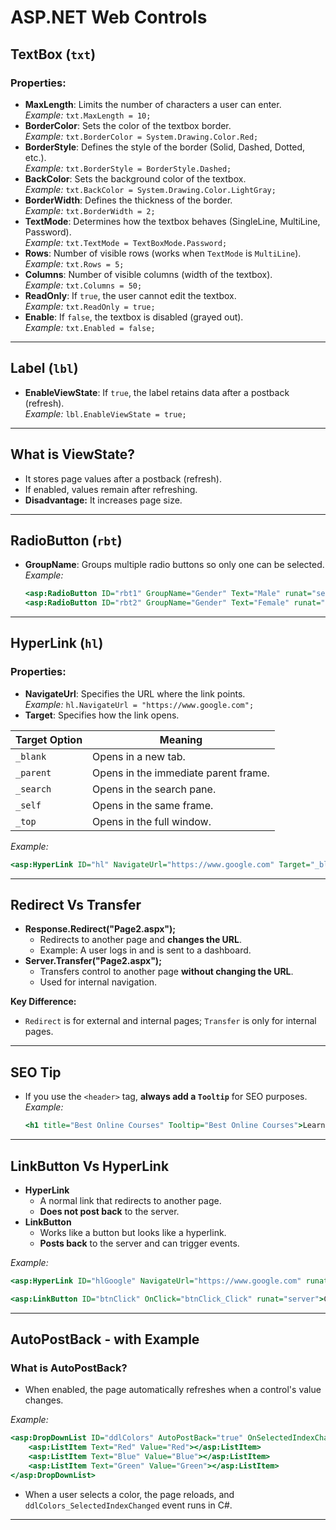 # ASP.NET Web Controls

## TextBox (`txt`)

### Properties:
- **MaxLength**: Limits the number of characters a user can enter.  
  _Example:_ `txt.MaxLength = 10;`
- **BorderColor**: Sets the color of the textbox border.  
  _Example:_ `txt.BorderColor = System.Drawing.Color.Red;`
- **BorderStyle**: Defines the style of the border (Solid, Dashed, Dotted, etc.).  
  _Example:_ `txt.BorderStyle = BorderStyle.Dashed;`
- **BackColor**: Sets the background color of the textbox.  
  _Example:_ `txt.BackColor = System.Drawing.Color.LightGray;`
- **BorderWidth**: Defines the thickness of the border.  
  _Example:_ `txt.BorderWidth = 2;`
- **TextMode**: Determines how the textbox behaves (SingleLine, MultiLine, Password).  
  _Example:_ `txt.TextMode = TextBoxMode.Password;`
- **Rows**: Number of visible rows (works when `TextMode` is `MultiLine`).  
  _Example:_ `txt.Rows = 5;`
- **Columns**: Number of visible columns (width of the textbox).  
  _Example:_ `txt.Columns = 50;`
- **ReadOnly**: If `true`, the user cannot edit the textbox.  
  _Example:_ `txt.ReadOnly = true;`
- **Enable**: If `false`, the textbox is disabled (grayed out).  
  _Example:_ `txt.Enabled = false;`

---

## Label (`lbl`)

- **EnableViewState**: If `true`, the label retains data after a postback (refresh).  
  _Example:_ `lbl.EnableViewState = true;`
  
---

## What is ViewState?
- It stores page values after a postback (refresh).
- If enabled, values remain after refreshing.
- **Disadvantage:** It increases page size.

---

## RadioButton (`rbt`)

- **GroupName**: Groups multiple radio buttons so only one can be selected.  
  _Example:_  
  ```asp
  <asp:RadioButton ID="rbt1" GroupName="Gender" Text="Male" runat="server" />
  <asp:RadioButton ID="rbt2" GroupName="Gender" Text="Female" runat="server" />
  ```

---

## HyperLink (`hl`)

### Properties:
- **NavigateUrl**: Specifies the URL where the link points.  
  _Example:_ `hl.NavigateUrl = "https://www.google.com";`
- **Target**: Specifies how the link opens.  

| Target Option  | Meaning |
|---------------|---------|
| `_blank` | Opens in a new tab. |
| `_parent` | Opens in the immediate parent frame. |
| `_search` | Opens in the search pane. |
| `_self` | Opens in the same frame. |
| `_top` | Opens in the full window. |

_Example:_  
```asp
<asp:HyperLink ID="hl" NavigateUrl="https://www.google.com" Target="_blank" runat="server">Google</asp:HyperLink>
```

---

## Redirect Vs Transfer

- **Response.Redirect("Page2.aspx");**
  - Redirects to another page and **changes the URL**.
  - Example: A user logs in and is sent to a dashboard.
- **Server.Transfer("Page2.aspx");**
  - Transfers control to another page **without changing the URL**.
  - Used for internal navigation.

**Key Difference:**
- `Redirect` is for external and internal pages; `Transfer` is only for internal pages.

---

## SEO Tip
- If you use the `<header>` tag, **always add a `Tooltip`** for SEO purposes.  
  _Example:_  
  ```asp
  <h1 title="Best Online Courses" Tooltip="Best Online Courses">Learn Programming</h1>
  ```

---

## LinkButton Vs HyperLink

- **HyperLink**
  - A normal link that redirects to another page.
  - **Does not post back** to the server.
- **LinkButton**
  - Works like a button but looks like a hyperlink.
  - **Posts back** to the server and can trigger events.

_Example:_  
```asp
<asp:HyperLink ID="hlGoogle" NavigateUrl="https://www.google.com" runat="server">Google</asp:HyperLink>

<asp:LinkButton ID="btnClick" OnClick="btnClick_Click" runat="server">Click Me</asp:LinkButton>
```

---

## AutoPostBack - with Example

### What is AutoPostBack?
- When enabled, the page automatically refreshes when a control's value changes.

_Example:_  
```asp
<asp:DropDownList ID="ddlColors" AutoPostBack="true" OnSelectedIndexChanged="ddlColors_SelectedIndexChanged" runat="server">
    <asp:ListItem Text="Red" Value="Red"></asp:ListItem>
    <asp:ListItem Text="Blue" Value="Blue"></asp:ListItem>
    <asp:ListItem Text="Green" Value="Green"></asp:ListItem>
</asp:DropDownList>
```
- When a user selects a color, the page reloads, and `ddlColors_SelectedIndexChanged` event runs in C#.

---
